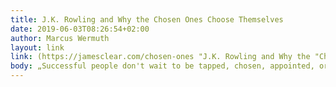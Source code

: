 ```yaml
---
title: J.K. Rowling and Why the Chosen Ones Choose Themselves
date: 2019-06-03T08:26:54+02:00
author: Marcus Wermuth
layout: link
link: (https://jamesclear.com/chosen-ones "J.K. Rowling and Why the "Chosen Ones" Choose Themselves")
body: „Successful people don't wait to be tapped, chosen, appointed, or nominated. They start before they feel ready"
---
```


